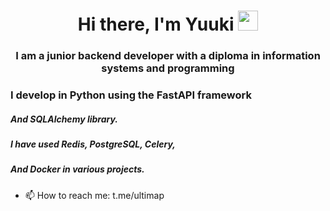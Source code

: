 <h1 align="center">Hi there, I'm Yuuki</a> 
<img src="https://github.com/blackcater/blackcater/raw/main/images/Hi.gif" height="32"/></h1>
<h3 align="center">I am a junior backend developer with a diploma in information systems and programming</h3>

### I develop in Python using the FastAPI framework 
##### And SQLAlchemy library. 
##### I have used Redis, PostgreSQL, Celery, 
##### And Docker in various projects.
- 📫 How to reach me: t.me/ultimap
